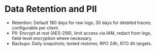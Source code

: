 # Data Retention and PII

- Retention: Default 180 days for raw logs; 30 days for detailed traces; configurable per client.
- PII: Encrypt at rest (AES-256), limit access via IAM, redact from logs, field-level encryption where necessary.
- Backups: Daily snapshots; tested restores; RPO 24h, RTO 4h targets.
